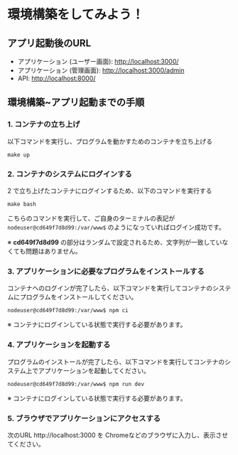# 環境構築をしてみよう！

## アプリ起動後のURL

- アプリケーション (ユーザー画面): [http://localhost:3000/](http://localhost:3000/)
- アプリケーション (管理画面): [http://localhost:3000/admin](http://localhost:3000/admin)
- API: [http://localhost:8000/](http://localhost:8000/)

## 環境構築~アプリ起動までの手順

### 1. コンテナの立ち上げ

以下コマンドを実行し、プログラムを動かすためのコンテナを立ち上げる

```
make up
```

### 2. コンテナのシステムにログインする

2 で立ち上げたコンテナにログインするため、以下のコマンドを実行する

```
make bash
```

こちらのコマンドを実行して、ご自身のターミナルの表記が `nodeuser@cd649f7d8d99:/var/www$` のようになっていればログイン成功です。

※ **cd649f7d8d99** の部分はランダムで設定されるため、文字列が一致していなくても問題はありません。

### 3. アプリケーションに必要なプログラムをインストールする

コンテナへのログインが完了したら、以下コマンドを実行してコンテナのシステムにプログラムをインストールしてください。

```
nodeuser@cd649f7d8d99:/var/www$ npm ci
```

※ コンテナにログインしている状態で実行する必要があります。

### 4. アプリケーションを起動する

プログラムのインストールが完了したら、以下コマンドを実行してコンテナのシステム上でアプリケーションを起動してください。

```
nodeuser@cd649f7d8d99:/var/www$ npm run dev
```

※ コンテナにログインしている状態で実行する必要があります。

### 5. ブラウザでアプリケーションにアクセスする

次のURL http://localhost:3000 を Chromeなどのブラウザに入力し、表示させてください。
